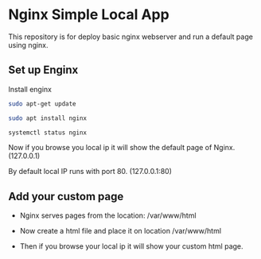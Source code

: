 
# Nginx Simple Local App

This repository is for deploy basic nginx webserver and run a default page using nginx.




## Set up Enginx

Install enginx

```bash
sudo apt-get update
```

```bash
sudo apt install nginx
```

```bash
systemctl status nginx
```

Now if you browse you local ip it will show the default page of Nginx. (127.0.0.1)

By default local IP runs with port 80. (127.0.0.1:80)



## Add your custom page

* Nginx serves pages from the location: /var/www/html

* Now create a html file and place it on location /var/www/html 

* Then if you browse your local ip it will show your custom html page.

